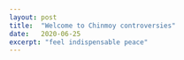 ```yaml
---
layout: post
title:  "Welcome to Chinmoy controversies"
date:   2020-06-25
excerpt: "feel indispensable peace"
---
```

